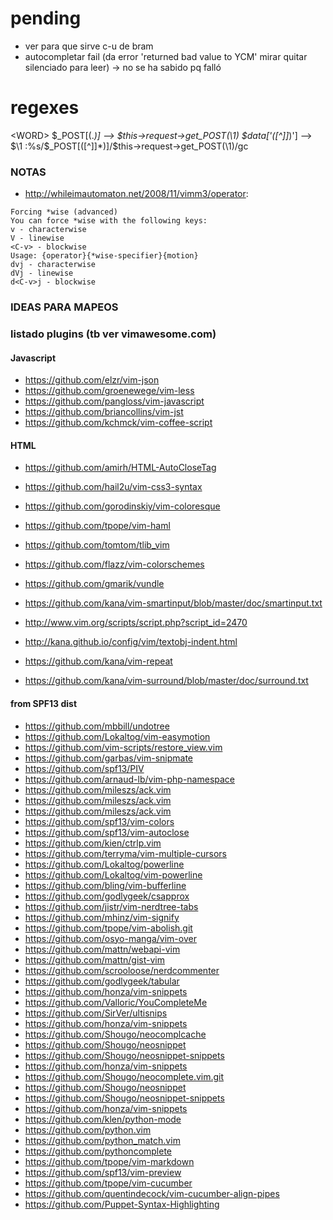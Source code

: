 # pending
* ver para que sirve c-u de bram
* autocompletar fail (da error 'returned bad value to YCM' mirar quitar silenciado para leer) -> no se ha sabido pq falló

# regexes
\<WORD\>
\$\_POST\[(.*)\]     -->    \$this\-\>request\-\>get\_POST(\1)
\$data\['([^]]*)'\]      -->    \$\1
:%s/\$_POST\[\([^]]*\)\]/\$this\-\>request\-\>get\_POST\(\1\)/gc

### NOTAS
* http://whileimautomaton.net/2008/11/vimm3/operator:
```
Forcing *wise (advanced)
You can force *wise with the following keys:
v - characterwise
V - linewise
<C-v> - blockwise
Usage: {operator}{*wise-specifier}{motion}
dvj - characterwise
dVj - linewise
d<C-v>j - blockwise
```
### IDEAS PARA MAPEOS

### listado plugins (tb ver vimawesome.com)
#### Javascript
* https://github.com/elzr/vim-json
* https://github.com/groenewege/vim-less
* https://github.com/pangloss/vim-javascript
* https://github.com/briancollins/vim-jst
* https://github.com/kchmck/vim-coffee-script

#### HTML
* https://github.com/amirh/HTML-AutoCloseTag
* https://github.com/hail2u/vim-css3-syntax
* https://github.com/gorodinskiy/vim-coloresque
* https://github.com/tpope/vim-haml
* https://github.com/tomtom/tlib_vim

* https://github.com/flazz/vim-colorschemes
* https://github.com/gmarik/vundle
* https://github.com/kana/vim-smartinput/blob/master/doc/smartinput.txt
* http://www.vim.org/scripts/script.php?script_id=2470
* http://kana.github.io/config/vim/textobj-indent.html
* https://github.com/kana/vim-repeat
* https://github.com/kana/vim-surround/blob/master/doc/surround.txt

#### from SPF13 dist
* https://github.com/mbbill/undotree
* https://github.com/Lokaltog/vim-easymotion
* https://github.com/vim-scripts/restore_view.vim
* https://github.com/garbas/vim-snipmate
* https://github.com/spf13/PIV
* https://github.com/arnaud-lb/vim-php-namespace
* https://github.com/mileszs/ack.vim
* https://github.com/mileszs/ack.vim
* https://github.com/mileszs/ack.vim
* https://github.com/spf13/vim-colors
* https://github.com/spf13/vim-autoclose
* https://github.com/kien/ctrlp.vim
* https://github.com/terryma/vim-multiple-cursors
* https://github.com/Lokaltog/powerline
* https://github.com/Lokaltog/vim-powerline
* https://github.com/bling/vim-bufferline
* https://github.com/godlygeek/csapprox
* https://github.com/jistr/vim-nerdtree-tabs
* https://github.com/mhinz/vim-signify
* https://github.com/tpope/vim-abolish.git
* https://github.com/osyo-manga/vim-over
* https://github.com/mattn/webapi-vim
* https://github.com/mattn/gist-vim
* https://github.com/scrooloose/nerdcommenter
* https://github.com/godlygeek/tabular
* https://github.com/honza/vim-snippets
* https://github.com/Valloric/YouCompleteMe
* https://github.com/SirVer/ultisnips
* https://github.com/honza/vim-snippets
* https://github.com/Shougo/neocomplcache
* https://github.com/Shougo/neosnippet
* https://github.com/Shougo/neosnippet-snippets
* https://github.com/honza/vim-snippets
* https://github.com/Shougo/neocomplete.vim.git
* https://github.com/Shougo/neosnippet
* https://github.com/Shougo/neosnippet-snippets
* https://github.com/honza/vim-snippets
* https://github.com/klen/python-mode
* https://github.com/python.vim
* https://github.com/python_match.vim
* https://github.com/pythoncomplete
* https://github.com/tpope/vim-markdown
* https://github.com/spf13/vim-preview
* https://github.com/tpope/vim-cucumber
* https://github.com/quentindecock/vim-cucumber-align-pipes
* https://github.com/Puppet-Syntax-Highlighting
